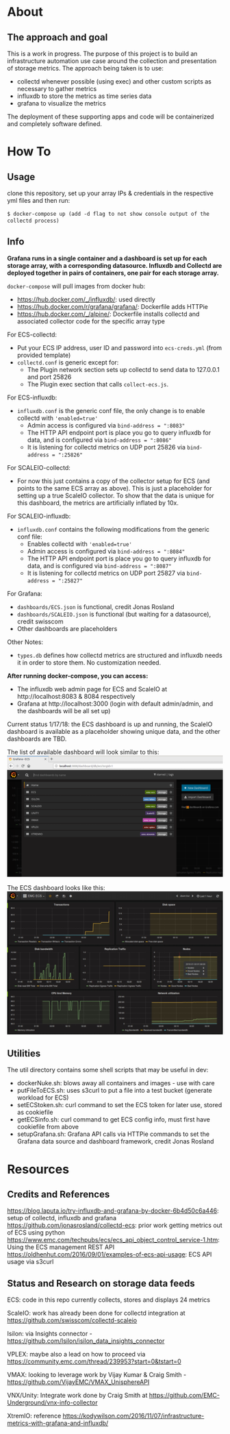 # About

## The approach and goal
This is a work in progress. The purpose of this project is to build an infrastructure automation use case around the collection and presentation of storage metrics. The approach being taken is to use:

- collectd whenever possible (using exec) and other custom scripts as necessary to gather metrics
- influxdb to store the metrics as time series data
- grafana to visualize the metrics

The deployment of these supporting apps and code will be containerized and completely software defined.


# How To

## Usage
clone this repository, set up your array IPs & credentials in the respective yml files and then run:

```
$ docker-compose up (add -d flag to not show console output of the collectd process)
```


## Info
**Grafana runs in a single container and a dashboard is set up for each storage array, with a corresponding datasource.
Influxdb and Collectd are deployed together in pairs of containers, one pair for each storage array.**

`docker-compose` will pull images from docker hub: 
- https://hub.docker.com/_/influxdb/: used directly
- https://hub.docker.com/r/grafana/grafana/: Dockerfile adds HTTPie
- https://hub.docker.com/_/alpine/: Dockerfile installs collectd and associated collector code for the specific array type

For ECS-collectd:
- Put your ECS IP address, user ID and password into `ecs-creds.yml` (from provided template)
- `collectd.conf` is generic except for:
	- The Plugin network section sets up collectd to send data to 127.0.0.1 and port 25826
	- The Plugin exec section that calls `collect-ecs.js`.

For ECS-influxdb:
- `influxdb.conf` is the generic conf file, the only change is to enable collectd with `'enabled=true'`
	- Admin access is configured via `bind-address = ":8083"`
	- The HTTP API endpoint port is place you go to query influxdb for data, and is configured via `bind-address = ":8086"`
	- It is listening for collectd metrics on UDP port 25826 via `bind-address = ":25826"`

For SCALEIO-collectd:
- For now this just contains a copy of the collector setup for ECS (and points to the same ECS array as above). This is just a placeholder for setting up a true ScaleIO collector. To show that the data is unique for this dashboard, the metrics are artificially inflated by 10x.

For SCALEIO-influxdb:
- `influxdb.conf` contains the following modifications from the generic conf file:
	- Enables collectd with `'enabled=true'`
	- Admin access is configured via `bind-address = ":8084"`
	- The HTTP API endpoint port is place you go to query influxdb for data, and is configured via `bind-address = ":8087"`
	- It is listening for collectd metrics on UDP port 25827 via `bind-address = ":25827"`


For Grafana:
- `dashboards/ECS.json` is functional, credit Jonas Rosland
- `dashboards/SCALEIO.json` is functional (but waiting for a datasource), credit swisscom
- Other dashboards are placeholders

Other Notes:
- `types.db` defines how collectd metrics are structured and influxdb needs it in order to store them. No customization needed.

**After running docker-compose, you can access:**
- The influxdb web admin page for ECS and ScaleIO at http://localhost:8083 & 8084 respectively
- Grafana at http://localhost:3000 (login with default admin/admin, and the dashboards will be all set up)

Current status 1/17/18: the ECS dashboard is up and running, the ScaleIO dashboard is available as a placeholder showing unique data, and the other dashboards are TBD.

The list of available dashboard will look similar to this:
![Grafana storage dashboards](doc/dashboard-list.png?raw=true "Grafana Storage Dashboards")

The ECS dashboard looks like this:
![EMC Elastic Cloud Storage dashboard](doc/ECS-dashboard.jpg?raw=true "EMC ECS Dashboard")

## Utilities
The util directory contains some shell scripts that may be useful in dev:
- dockerNuke.sh: blows away all containers and images - use with care
- putFileToECS.sh: uses s3curl to put a file into a test bucket (generate workload for ECS)
- setECStoken.sh: curl command to set the ECS token for later use, stored as cookiefile
- getECSinfo.sh: curl command to get ECS config info, must first have cookiefile from above
- setupGrafana.sh: Grafana API calls via HTTPie commands to set the Grafana data source and dashboard framework, credit Jonas Rosland 

# Resources

## Credits and References
https://blog.laputa.io/try-influxdb-and-grafana-by-docker-6b4d50c6a446: setup of collectd, influxdb and grafana
https://github.com/jonasrosland/collectd-ecs: prior work getting metrics out of ECS using python
https://www.emc.com/techpubs/ecs/ecs_api_object_control_service-1.htm: Using the ECS management REST API
https://oldhenhut.com/2016/09/01/examples-of-ecs-api-usage: ECS API usage via s3curl

## Status and Research on storage data feeds
ECS: code in this repo currently collects, stores and displays 24 metrics 

ScaleIO: work has already been done for collectd integration at https://github.com/swisscom/collectd-scaleio

Isilon: via Insights connector - https://github.com/Isilon/isilon_data_insights_connector

VPLEX: maybe also a lead on how to proceed via https://community.emc.com/thread/239953?start=0&tstart=0

VMAX: looking to leverage work by Vijay Kumar & Craig Smith - https://github.com/VijayEMC/VMAX_UnisphereAPI

VNX/Unity: Integrate work done by Craig Smith at https://github.com/EMC-Underground/vnx-info-collector

XtremIO: reference https://kodywilson.com/2016/11/07/infrastructure-metrics-with-grafana-and-influxdb/


